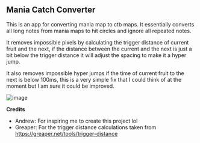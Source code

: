 ## **Mania Catch Converter**
This is an app for converting mania map to ctb maps. It essentially converts all long notes from mania maps to hit circles and ignore all repeated notes. 

It removes impossible pixels by calculating the trigger distance of current fruit and the next, if the distance between the current and the next is just a bit below the trigger distance it will adjust the spacing to make it a hyper jump. 

It also removes impossible hyper jumps if the time of current fruit to the next is below 100ms, this is a very simple fix that I could think of at the moment but I am sure it could be improved.

![image](https://github.com/user-attachments/assets/dc28305c-7741-42c4-88d1-bca7d25a161b)

**Credits**
- Andrew: For inspiring me to create this project lol 
- Greaper: For the trigger distance calculations taken from https://greaper.net/tools/trigger-distance
